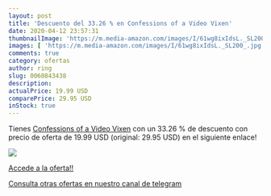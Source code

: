 ```yaml
---
layout: post
title: 'Descuento del 33.26 % en Confessions of a Video Vixen'
date: 2020-04-12 23:57:31
thumbnailImage: 'https://m.media-amazon.com/images/I/61wg8ixIdsL._SL200_.jpg'
images: [ 'https://m.media-amazon.com/images/I/61wg8ixIdsL._SL200_.jpg' ]
comments: true
category: ofertas
author: ring
slug: 0060843438
description:
actualPrice: 19.99 USD
comparePrice: 29.95 USD
inStock: true
---
```


Tienes [Confessions of a Video Vixen](https://www.amazon.com/dp/0060843438/?tag=redken08-20) con un 33.26 % de descuento con precio de oferta de 19.99 USD (original: 29.95 USD) en el siguiente enlace!

[![](https://m.media-amazon.com/images/I/61wg8ixIdsL._SL200_.jpg)](https://www.amazon.com/dp/0060843438/?tag=redken08-20)

[Accede a la oferta!!](https://www.amazon.com/dp/0060843438/?tag=redken08-20)

[Consulta otras ofertas en nuestro canal de telegram](https://t.me/s/ofertas25)
